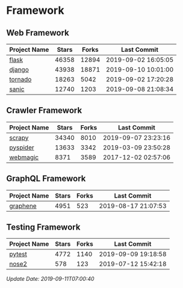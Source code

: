 # Framework

## Web Framework

| Project Name | Stars | Forks | Last Commit |
| ------------ | ----- | ----- | ----------- |
| [flask](https://github.com/pallets/flask) | 46358 | 12894 | 2019-09-02 16:05:05 |
| [django](https://github.com/django/django) | 43938 | 18871 | 2019-09-10 10:01:00 |
| [tornado](https://github.com/tornadoweb/tornado) | 18263 | 5042 | 2019-09-02 17:20:28 |
| [sanic](https://github.com/huge-success/sanic) | 12740 | 1203 | 2019-09-08 21:08:34 |

## Crawler Framework

| Project Name | Stars | Forks | Last Commit |
| ------------ | ----- | ----- | ----------- |
| [scrapy](https://github.com/scrapy/scrapy) | 34340 | 8010 | 2019-09-07 23:23:16 |
| [pyspider](https://github.com/binux/pyspider) | 13633 | 3342 | 2019-03-09 23:50:28 |
| [webmagic](https://github.com/code4craft/webmagic) | 8371 | 3589 | 2017-12-02 02:57:06 |

## GraphQL Framework

| Project Name | Stars | Forks | Last Commit |
| ------------ | ----- | ----- | ----------- |
| [graphene](https://github.com/graphql-python/graphene) | 4951 | 523 | 2019-08-17 21:07:53 |

## Testing Framework

| Project Name | Stars | Forks | Last Commit |
| ------------ | ----- | ----- | ----------- |
| [pytest](https://github.com/pytest-dev/pytest) | 4772 | 1140 | 2019-09-09 19:18:58 |
| [nose2](https://github.com/nose-devs/nose2) | 578 | 123 | 2019-07-12 15:42:18 |

*Update Date: 2019-09-11T07:00:40*
